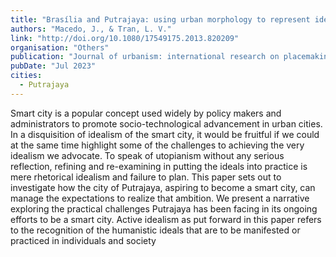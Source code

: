 ```yaml
---
title: "Brasília and Putrajaya: using urban morphology to represent identity and power in national capitals"
authors: "Macedo, J., & Tran, L. V."
link: "http://doi.org/10.1080/17549175.2013.820209"
organisation: "Others"
publication: "Journal of urbanism: international research on placemaking and urban sustainability, 6(2), 139-159"
pubDate: "Jul 2023"
cities:
  - Putrajaya
---
```


Smart city is a popular concept used widely by policy makers and administrators to promote socio-technological advancement in urban cities. In a disquisition of idealism of the smart city, it would be fruitful if we could at the same time highlight some of the challenges to achieving the very idealism we advocate. To speak of utopianism without any serious reflection, refining and re-examining in putting the ideals into practice is mere rhetorical idealism and failure to plan. This paper sets out to investigate how the city of Putrajaya, aspiring to become a smart city, can manage the expectations to realize that ambition. We present a narrative exploring the practical challenges Putrajaya has been facing in its ongoing efforts to be a smart city. Active idealism as put forward in this paper refers to the recognition of the humanistic ideals that are to be manifested or practiced in individuals and society